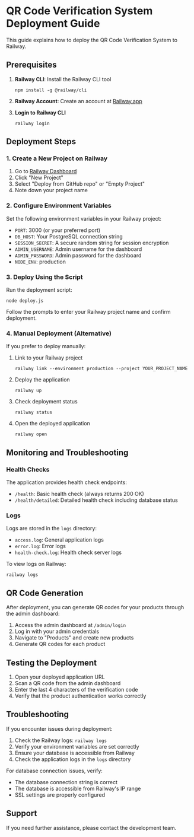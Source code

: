 # QR Code Verification System Deployment Guide

This guide explains how to deploy the QR Code Verification System to Railway.

## Prerequisites

1. **Railway CLI**: Install the Railway CLI tool
   ```
   npm install -g @railway/cli
   ```

2. **Railway Account**: Create an account at [Railway.app](https://railway.app/)

3. **Login to Railway CLI**
   ```
   railway login
   ```

## Deployment Steps

### 1. Create a New Project on Railway

1. Go to [Railway Dashboard](https://railway.app/dashboard)
2. Click "New Project"
3. Select "Deploy from GitHub repo" or "Empty Project"
4. Note down your project name

### 2. Configure Environment Variables

Set the following environment variables in your Railway project:

- `PORT`: 3000 (or your preferred port)
- `DB_HOST`: Your PostgreSQL connection string
- `SESSION_SECRET`: A secure random string for session encryption
- `ADMIN_USERNAME`: Admin username for the dashboard
- `ADMIN_PASSWORD`: Admin password for the dashboard
- `NODE_ENV`: production

### 3. Deploy Using the Script

Run the deployment script:

```
node deploy.js
```

Follow the prompts to enter your Railway project name and confirm deployment.

### 4. Manual Deployment (Alternative)

If you prefer to deploy manually:

1. Link to your Railway project
   ```
   railway link --environment production --project YOUR_PROJECT_NAME
   ```

2. Deploy the application
   ```
   railway up
   ```

3. Check deployment status
   ```
   railway status
   ```

4. Open the deployed application
   ```
   railway open
   ```

## Monitoring and Troubleshooting

### Health Checks

The application provides health check endpoints:

- `/health`: Basic health check (always returns 200 OK)
- `/health/detailed`: Detailed health check including database status

### Logs

Logs are stored in the `logs` directory:

- `access.log`: General application logs
- `error.log`: Error logs
- `health-check.log`: Health check server logs

To view logs on Railway:
```
railway logs
```

## QR Code Generation

After deployment, you can generate QR codes for your products through the admin dashboard:

1. Access the admin dashboard at `/admin/login`
2. Log in with your admin credentials
3. Navigate to "Products" and create new products
4. Generate QR codes for each product

## Testing the Deployment

1. Open your deployed application URL
2. Scan a QR code from the admin dashboard
3. Enter the last 4 characters of the verification code
4. Verify that the product authentication works correctly

## Troubleshooting

If you encounter issues during deployment:

1. Check the Railway logs: `railway logs`
2. Verify your environment variables are set correctly
3. Ensure your database is accessible from Railway
4. Check the application logs in the `logs` directory

For database connection issues, verify:
- The database connection string is correct
- The database is accessible from Railway's IP range
- SSL settings are properly configured

## Support

If you need further assistance, please contact the development team.